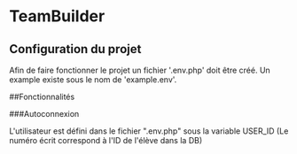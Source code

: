 # TeamBuilder

## Configuration du projet

Afin de faire fonctionner le projet un fichier '.env.php' doit être créé. Un example existe sous le nom de 'example.env'.

##Fonctionnalités

###Autoconnexion

L'utilisateur est défini dans le fichier ".env.php" sous la variable USER_ID (Le numéro écrit correspond à l'ID de l'élève dans la DB)

